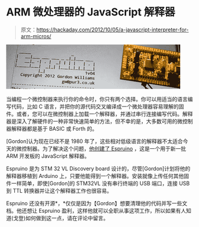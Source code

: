 # ARM 微处理器的 JavaScript 解释器

> 原文：<https://hackaday.com/2012/10/05/a-javascript-interpreter-for-arm-micros/>

![](img/fa8b841966cc41ef1d742007cce1900c.png "js")

当编程一个微控制器来执行你的命令时，你只有两个选择。你可以用适当的语言编写代码，比如 C 语言，并把你的源代码交叉编译成一个微处理器容易理解的固件。或者，您可以在微控制器上加载一个解释器，并通过串行连接编写代码。解释器是深入了解硬件的一种非常快速简单的方法，但不幸的是，大多数可用的微控制器解释器都是基于 BASIC 或 Forth 的。

[Gordon]认为现在已经不是 1980 年了，这些相对低级语言的解释器不太适合今天的微控制器。为了解决这个问题，[他创建了 Espruino](http://www.pur3.co.uk/espruino/) ，这是一个用于新一批 ARM 开发板的 JavaScript 解释器。

Espruino 是为 STM 32 VL Discovery board 设计的，尽管[Gordon]计划将他的解释器移植到 Arduino 上，只要他能得到一个解释器。安装就像上传任何其他固件一样简单，即使[Gordon]的 STM32VL 没有串行终端的 USB 端口，连接 USB 到 TTL 转换器并让这个解释器工作也很容易。

Espruino 还没有开源*，*仅仅是因为【Gordon】想要清理他的代码并写一些文档。他还想让 Espruino 盈利，这样他就可以全职从事这项工作，所以如果有人知道(戈登)如何做到这一点，请在评论中留言。